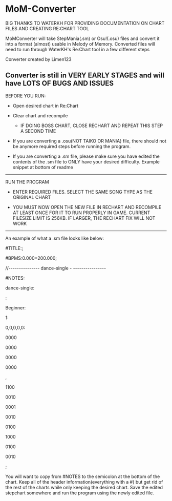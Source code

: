 # MoM-Converter

BIG THANKS TO WATERKH FOR PROVIDING DOCUMENTATION ON CHART FILES AND CREATING RE:CHART TOOL


MoMConverter will take StepMania(.sm) or Osu!(.osu) files and convert it into a format (almost)
usable in Melody of Memory. Converted files will need to run through WaterKH's Re:Chart tool
in a few different steps


Converter created by Limen123

Converter is still in VERY EARLY STAGES and will have LOTS OF BUGS AND ISSUES
----------------------------------------------------------------------------------------------

BEFORE YOU RUN:
 - Open desired chart in Re:Chart
 - Clear chart and recompile
	- IF DOING BOSS CHART, CLOSE RECHART AND REPEAT THIS STEP A SECOND TIME

 - If you are converting a .osu(NOT TAIKO OR MANIA) file, there should not be anymore required steps
   before running the program.

 - If you are converting a .sm file, please make sure you have edited the contents of the .sm file
   to ONLY have your desired difficulty. Example snippet at bottom of readme

----------------------------------------------------------------------------------------------

RUN THE PROGRAM
 - ENTER REQUIRED FILES. SELECT THE SAME SONG TYPE AS THE ORIGINAL CHART

 - YOU MUST NOW OPEN THE NEW FILE IN RECHART AND RECOMPILE AT LEAST ONCE FOR IT TO
   RUN PROPERLY IN GAME. CURRENT FILESIZE LIMIT IS 256KB. IF LARGER, THE RECHART FIX WILL NOT WORK

----------------------------------------------------------------------------------------------
An example of what a .sm file looks like below:


#TITLE:;

#BPMS:0.000=200.000;

//--------------- dance-single -  ----------------

#NOTES:

dance-single:

:

Beginner:

1:

0,0,0,0,0:

0000

0000

0000

0000

,

1100

0010

0001

0010

0100

1000

0100

0010

;




You will want to copy from #NOTES to the semicolon at the bottom of the chart. Keep all of
the header information(everything with a #) but get rid of the rest of the charts while
only keeping the desired chart. Save the edited stepchart somewhere and run the program
using the newly	edited file.
